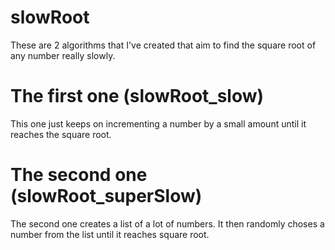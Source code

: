 # slowRoot

These are 2 algorithms that I've created that aim to find the square root of any
number really slowly.

# The first one (slowRoot_slow)

This one just keeps on incrementing a number by a small amount until
it reaches the square root.

# The second one (slowRoot_superSlow)

The second one creates a list of a lot of numbers.
It then randomly choses a number from the list until
it reaches square root.

